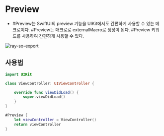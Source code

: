 # Preview
- #Preview는 SwiftUI의 preview 기능을 UIKit에서도 간편하게 사용할 수 있는 메크로이다. #Preview는 매크로로 externalMacro로 생성이 된다. #Preview 키워드를 사용하여 간편하게 사용할 수 있다.

![ray-so-export](https://github.com/710csm/TIL/assets/45002556/0865c9d7-ad9b-4c3a-9725-573e5e84132a)

## 사용법

```swift
import UIKit

class ViewController: UIViewController {

    override func viewDidLoad() {
        super.viewDidLoad()
    }
}

#Preview {
    let viewController = ViewController()
    return viewController
}
```
